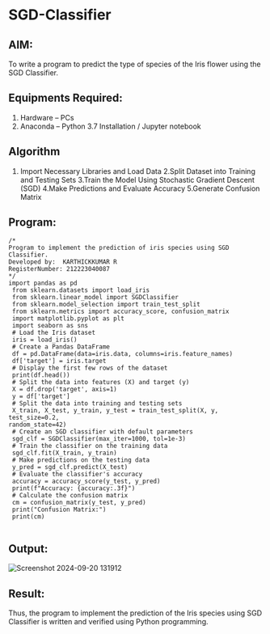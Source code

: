 # SGD-Classifier
## AIM:
To write a program to predict the type of species of the Iris flower using the SGD Classifier.

## Equipments Required:
1. Hardware – PCs
2. Anaconda – Python 3.7 Installation / Jupyter notebook

## Algorithm
1. Import Necessary Libraries and Load Data
2.Split Dataset into Training and Testing Sets
3.Train the Model Using Stochastic Gradient Descent (SGD)
4.Make Predictions and Evaluate Accuracy
5.Generate Confusion Matrix



## Program:
```
/*
Program to implement the prediction of iris species using SGD Classifier.
Developed by:  KARTHICKKUMAR R
RegisterNumber: 212223040087 
*/
import pandas as pd
 from sklearn.datasets import load_iris
 from sklearn.linear_model import SGDClassifier
 from sklearn.model_selection import train_test_split
 from sklearn.metrics import accuracy_score, confusion_matrix
 import matplotlib.pyplot as plt
 import seaborn as sns
 # Load the Iris dataset
 iris = load_iris()
 # Create a Pandas DataFrame
 df = pd.DataFrame(data=iris.data, columns=iris.feature_names)
 df['target'] = iris.target
 # Display the first few rows of the dataset
 print(df.head())
 # Split the data into features (X) and target (y)
 X = df.drop('target', axis=1)
 y = df['target']
 # Split the data into training and testing sets
 X_train, X_test, y_train, y_test = train_test_split(X, y, test_size=0.2, 
random_state=42)
 # Create an SGD classifier with default parameters
 sgd_clf = SGDClassifier(max_iter=1000, tol=1e-3)
 # Train the classifier on the training data
 sgd_clf.fit(X_train, y_train)
 # Make predictions on the testing data
 y_pred = sgd_clf.predict(X_test)
 # Evaluate the classifier's accuracy
 accuracy = accuracy_score(y_test, y_pred)
 print(f"Accuracy: {accuracy:.3f}")
 # Calculate the confusion matrix
 cm = confusion_matrix(y_test, y_pred)
 print("Confusion Matrix:")
 print(cm)


```

## Output:
![Screenshot 2024-09-20 131912](https://github.com/user-attachments/assets/c6d85a06-7e25-455a-9eb7-058a48fea76b)



## Result:
Thus, the program to implement the prediction of the Iris species using SGD Classifier is written and verified using Python programming.

